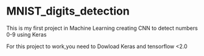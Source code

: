 # MNIST_digits_detection
This is my first project in Machine Learning creating CNN to detect numbers 0-9 using Keras

For this project to work,you need to Dowload Keras and tensorflow <2.0
